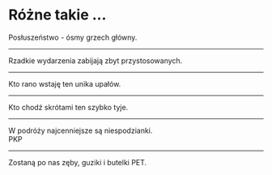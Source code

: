# Różne takie ...

Posłuszeństwo - ósmy grzech główny.

---

Rzadkie wydarzenia zabijają zbyt przystosowanych.

---

Kto rano wstaję ten unika upałów.

---

Kto chodź skrótami ten szybko tyje.

---

W podróży najcenniejsze są niespodzianki.  
PKP

---

Zostaną po nas zęby, guziki i butelki PET.
